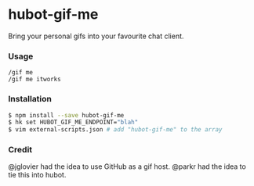 hubot-gif-me
============

Bring your personal gifs into your favourite chat client.

### Usage

```text
/gif me
/gif me itworks
```

### Installation

```bash
$ npm install --save hubot-gif-me
$ hk set HUBOT_GIF_ME_ENDPOINT="blah"
$ vim external-scripts.json # add "hubot-gif-me" to the array
```

### Credit

@jglovier had the idea to use GitHub as a gif host. @parkr had the idea to tie this into hubot.
